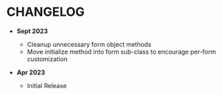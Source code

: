 # CHANGELOG

- **Sept 2023**
  - Cleanup unnecessary form object methods
  - Move initialize method into form sub-class to encourage per-form customization

- **Apr 2023**
  - Initial Release
